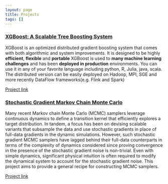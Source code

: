 ```yaml
---
layout: page
title: Projects
tags: []
---
```


### [XGBoost: A Scalable Tree Boosting System](http://dmlc.cs.washington.edu/xgboost.html)

XGBoost is an optimized distributed gradient boosting system that comes with both algorithmic and system improvements.
It is designed to be highly **efficient**, **flexible** and **portable**
XGBoost is used to **many machine learning challenges** and has been **deployed in production** environments.
You can use it in any of your favorite language including python, R, Julia, java, scala. The distributed version can be easily deployed on
Hadoop, MPI, SGE and more recently DataFlow frameworks(e.g. Flink and Spark)

[Project link](http://dmlc.cs.washington.edu/xgboost.html)

### [Stochastic Gradient Markov Chain Monte Carlo](sgmcmc)

Many recent Markov chain Monte Carlo (MCMC) samplers leverage continuous dynamics to define a transition kernel that efficiently explores a target distribution. In tandem, a focus has been on devising scalable variants that subsample the data and use stochastic gradients in place of full-data gradients in the dynamic simulations.
However, such stochastic gradient MCMC samplers have lagged behind their full-data counterparts in terms of the complexity of dynamics considered since proving convergence in the presence of the stochastic gradient noise is non-trivial. Even with simple dynamics, significant physical intuition is often required to modify the dynamical system to account for the stochastic gradient noise. This project aims to provide a general recipe for constructing MCMC samplers.

[Project link](sgmcmc)